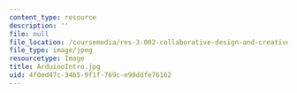 ```yaml
---
content_type: resource
description: ''
file: null
file_location: /coursemedia/res-3-002-collaborative-design-and-creative-expression-with-arduino-microcontrollers-january-iap-2017/4f0ed47c34b59f1f769ce90ddfe76162_ArduinoIntro.jpg
file_type: image/jpeg
resourcetype: Image
title: ArduinoIntro.jpg
uid: 4f0ed47c-34b5-9f1f-769c-e90ddfe76162
---
```

